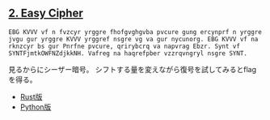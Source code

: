 ## [2. Easy Cipher](http://ksnctf.sweetduet.info/problem/2)

```
EBG KVVV vf n fvzcyr yrggre fhofgvghgvba pvcure gung ercynprf n yrggre jvgu gur yrggre KVVV yrggref nsgre vg va gur nycunorg. EBG KVVV vf na rknzcyr bs gur Pnrfne pvcure, qrirybcrq va napvrag Ebzr. Synt vf SYNTFjmtkOWFNZdjkkNH. Vafreg na haqrefpber vzzrqvngryl nsgre SYNT.
```

見るからにシーザー暗号。
シフトする量を変えながら復号を試してみるとflagを得る。

* [Rust版](https://github.com/ordovicia/ksnctf/blob/master/2_Easy_Cipher/solve.rs)
* [Python版](https://github.com/ordovicia/ksnctf/blob/master/2_Easy_Cipher/solve.py)
